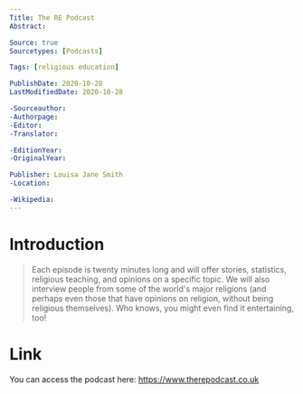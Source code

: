 ```yaml
---
Title: The RE Podcast
Abstract: 

Source: true
Sourcetypes: [Podcasts]

Tags: [religious education]

PublishDate: 2020-10-28
LastModifiedDate: 2020-10-28

-Sourceauthor:
-Authorpage:
-Editor:
-Translator:

-EditionYear:
-OriginalYear:

Publisher: Louisa Jane Smith
-Location:

-Wikipedia:
---
```

# Introduction
>Each episode is twenty minutes long and will offer stories, statistics, religious teaching, and opinions on a specific topic. We will also interview people from some of the world's major religions (and perhaps even those that have opinions on religion, without being religious themselves). Who knows, you might even find it entertaining, too! 

# Link
You can access the podcast here: https://www.therepodcast.co.uk